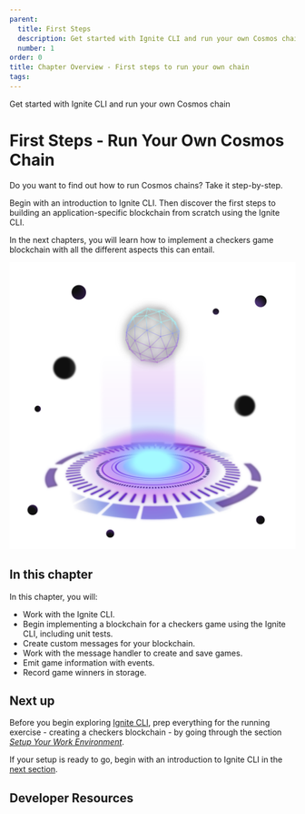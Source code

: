 ```yaml
---
parent:
  title: First Steps
  description: Get started with Ignite CLI and run your own Cosmos chain
  number: 1
order: 0
title: Chapter Overview - First steps to run your own chain
tags:
---
```


<div class="tm-overline tm-rf-1 tm-lh-title tm-medium tm-muted">Get started with Ignite CLI and run your own Cosmos chain</div>
<h1 class="mt-4 mb-6">First Steps - Run Your Own Cosmos Chain</h1>

Do you want to find out how to run Cosmos chains? Take it step-by-step.

Begin with an introduction to Ignite CLI. Then discover the first steps to building an application-specific blockchain from scratch using the Ignite CLI.

In the next chapters, you will learn how to implement a checkers game blockchain with all the different aspects this can entail.

![Sphere going through a sort of portal](/hands-on-exercise/1-ignite-cli/images/cosmos_dev_portal_module-05-lp.png)

## In this chapter

<HighlightBox type="learning">

In this chapter, you will:

* Work with the Ignite CLI.
* Begin implementing a blockchain for a checkers game using the Ignite CLI, including unit tests.
* Create custom messages for your blockchain.
* Work with the message handler to create and save games.
* Emit game information with events.
* Record game winners in storage.

</HighlightBox>

<card-module/>

## Next up

Before you begin exploring [Ignite CLI](./1-ignitecli.md), prep everything for the running exercise - creating a checkers blockchain - by going through the section _[Setup Your Work Environment](/tutorials/2-setup/index.md)_.

If your setup is ready to go, begin with an introduction to Ignite CLI in the [next section](./1-ignitecli.md).

## Developer Resources

<div v-for="resource in $themeConfig.resources">
  <Resource
    :title="resource.title"
    :description="resource.description"
    :links="resource.links"
    :image="resource.image"
    :large="true"
  />
  <br/>
</div>
